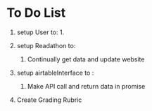 # To Do List
1. setup User to:
    1. 
2. setup Readathon to:
    1. Continually get data and update website
3. setup airtableInterface to :
    1. Make API call and return data in promise

4. Create Grading Rubric